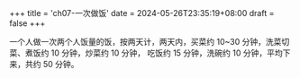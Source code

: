 +++
title = 'ch07-一次做饭'
date = 2024-05-26T23:35:19+08:00
draft = false
+++

一个人做一次两个人饭量的饭，按两天计，两天内，买菜约 10~30 分钟，洗菜切菜、煮饭约 10 分钟，炒菜约 10 分钟，
吃饭约 15 分钟，洗碗约 10 分钟，平均下来，共约 50 分钟。
